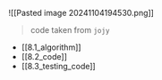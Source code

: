 ![[Pasted image 20241104194530.png]]
>code taken from `jojy`

- [[8.1_algorithm]]
- [[8.2_code]]
- [[8.3_testing_code]]

